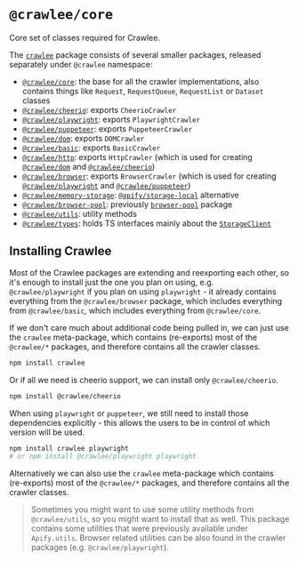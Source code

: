 # `@crawlee/core`

Core set of classes required for Crawlee.

The [`crawlee`](https://www.npmjs.com/package/crawlee) package consists of several smaller packages, released separately under `@crawlee` namespace:

- [`@crawlee/core`](https://crawlee.dev/api/core): the base for all the crawler implementations, also contains things like `Request`, `RequestQueue`, `RequestList` or `Dataset` classes
- [`@crawlee/cheerio`](https://crawlee.dev/api/cheerio-crawler): exports `CheerioCrawler`
- [`@crawlee/playwright`](https://crawlee.dev/api/playwright-crawler): exports `PlaywrightCrawler`
- [`@crawlee/puppeteer`](https://crawlee.dev/api/puppeteer-crawler): exports `PuppeteerCrawler`
- [`@crawlee/dom`](https://crawlee.dev/api/dom-crawler): exports `DOMCrawler`
- [`@crawlee/basic`](https://crawlee.dev/api/basic-crawler): exports `BasicCrawler`
- [`@crawlee/http`](https://crawlee.dev/api/http-crawler): exports `HttpCrawler` (which is used for creating [`@crawlee/dom`](https://crawlee.dev/api/dom-crawler) and [`@crawlee/cheerio`](https://crawlee.dev/api/cheerio-crawler))
- [`@crawlee/browser`](https://crawlee.dev/api/browser-crawler): exports `BrowserCrawler` (which is used for creating [`@crawlee/playwright`](https://crawlee.dev/api/playwright-crawler) and [`@crawlee/puppeteer`](https://crawlee.dev/api/puppeteer-crawler))
- [`@crawlee/memory-storage`](https://crawlee.dev/api/memory-storage): [`@apify/storage-local`](https://npmjs.com/package/@apify/storage-local) alternative
- [`@crawlee/browser-pool`](https://crawlee.dev/api/browser-pool): previously [`browser-pool`](https://npmjs.com/package/browser-pool) package
- [`@crawlee/utils`](https://crawlee.dev/api/utils): utility methods
- [`@crawlee/types`](https://crawlee.dev/api/types): holds TS interfaces mainly about the [`StorageClient`](https://crawlee.dev/api/core/interface/StorageClient)

## Installing Crawlee

Most of the Crawlee packages are extending and reexporting each other, so it's enough to install just the one you plan on using, e.g. `@crawlee/playwright` if you plan on using `playwright` - it already contains everything from the `@crawlee/browser` package, which includes everything from `@crawlee/basic`, which includes everything from `@crawlee/core`.

If we don't care much about additional code being pulled in, we can just use the `crawlee` meta-package, which contains (re-exports) most of the `@crawlee/*` packages, and therefore contains all the crawler classes.

```bash
npm install crawlee
```

Or if all we need is cheerio support, we can install only `@crawlee/cheerio`.

```bash
npm install @crawlee/cheerio
```

When using `playwright` or `puppeteer`, we still need to install those dependencies explicitly - this allows the users to be in control of which version will be used.

```bash
npm install crawlee playwright
# or npm install @crawlee/playwright playwright
```

Alternatively we can also use the `crawlee` meta-package which contains (re-exports) most of the `@crawlee/*` packages, and therefore contains all the crawler classes.

> Sometimes you might want to use some utility methods from `@crawlee/utils`, so you might want to install that as well. This package contains some utilities that were previously available under `Apify.utils`. Browser related utilities can be also found in the crawler packages (e.g. `@crawlee/playwright`).

